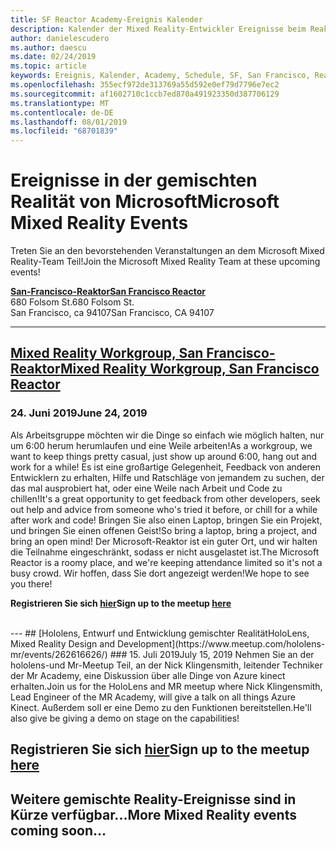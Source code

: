 ```yaml
---
title: SF Reactor Academy-Ereignis Kalender
description: Kalender der Mixed Reality-Entwickler Ereignisse beim Reaktor in San Francisco.
author: danielescudero
ms.author: daescu
ms.date: 02/24/2019
ms.topic: article
keywords: Ereignis, Kalender, Academy, Schedule, SF, San Francisco, Reaktor
ms.openlocfilehash: 355ecf972de313769a55d592e0ef79d7796e7ec2
ms.sourcegitcommit: af1602710c1ccb7ed870a491923350d387706129
ms.translationtype: MT
ms.contentlocale: de-DE
ms.lasthandoff: 08/01/2019
ms.locfileid: "68701839"
---
```

# <a name="microsoft-mixed-reality-events"></a><span data-ttu-id="99310-104">Ereignisse in der gemischten Realität von Microsoft</span><span class="sxs-lookup"><span data-stu-id="99310-104">Microsoft Mixed Reality Events</span></span>

<span data-ttu-id="99310-105">Treten Sie an den bevorstehenden Veranstaltungen an dem Microsoft Mixed Reality-Team Teil!</span><span class="sxs-lookup"><span data-stu-id="99310-105">Join the Microsoft Mixed Reality Team at these upcoming events!</span></span>

<span data-ttu-id="99310-106">**[San-Francisco-Reaktor](https://developer.microsoft.com/reactor/#ReactorSF)**</span><span class="sxs-lookup"><span data-stu-id="99310-106">**[San Francisco Reactor](https://developer.microsoft.com/reactor/#ReactorSF)**</span></span><br>
<span data-ttu-id="99310-107">680 Folsom St.</span><span class="sxs-lookup"><span data-stu-id="99310-107">680 Folsom St.</span></span><br>
<span data-ttu-id="99310-108">San Francisco, ca 94107</span><span class="sxs-lookup"><span data-stu-id="99310-108">San Francisco, CA 94107</span></span>


---
## <a name="mixed-reality-workgroup-san-francisco-reactorhttpsemea01safelinksprotectionoutlookcomurlhttps3a2f2fwwwmeetupcom2fhololens-mr2fdata027c017cdaescu40microsoftcom7ca8ddee063b7949a9992308d6903e62b07c72f988bf86f141af91ab2d7cd011db477c17c07c636854994961124360sdataymnaaiwvxij700mo9gj2boz4w82bgkdjdhijhytfczcfu3dreserved0"></a>[<span data-ttu-id="99310-109">Mixed Reality Workgroup, San Francisco-Reaktor</span><span class="sxs-lookup"><span data-stu-id="99310-109">Mixed Reality Workgroup, San Francisco Reactor</span></span>](https://emea01.safelinks.protection.outlook.com/?url=https%3A%2F%2Fwww.meetup.com%2Fhololens-mr%2F&data=02%7C01%7Cdaescu%40microsoft.com%7Ca8ddee063b7949a9992308d6903e62b0%7C72f988bf86f141af91ab2d7cd011db47%7C1%7C0%7C636854994961124360&sdata=YmnAAiWVxIJ700mO9gj%2BOz4W8%2BgKDjDhiJhYtfCzCFU%3D&reserved=0)
### <a name="june-24-2019"></a><span data-ttu-id="99310-110">24. Juni 2019</span><span class="sxs-lookup"><span data-stu-id="99310-110">June 24, 2019</span></span>
<span data-ttu-id="99310-111">Als Arbeitsgruppe möchten wir die Dinge so einfach wie möglich halten, nur um 6:00 herum herumlaufen und eine Weile arbeiten!</span><span class="sxs-lookup"><span data-stu-id="99310-111">As a workgroup, we want to keep things pretty casual, just show up around 6:00, hang out and work for a while!</span></span> <span data-ttu-id="99310-112">Es ist eine großartige Gelegenheit, Feedback von anderen Entwicklern zu erhalten, Hilfe und Ratschläge von jemandem zu suchen, der das mal ausprobiert hat, oder eine Weile nach Arbeit und Code zu chillen!</span><span class="sxs-lookup"><span data-stu-id="99310-112">It's a great opportunity to get feedback from other developers, seek out help and advice from someone who's tried it before, or chill for a while after work and code!</span></span> <span data-ttu-id="99310-113">Bringen Sie also einen Laptop, bringen Sie ein Projekt, und bringen Sie einen offenen Geist!</span><span class="sxs-lookup"><span data-stu-id="99310-113">So bring a laptop, bring a project, and bring an open mind!</span></span> <span data-ttu-id="99310-114">Der Microsoft-Reaktor ist ein guter Ort, und wir halten die Teilnahme eingeschränkt, sodass er nicht ausgelastet ist.</span><span class="sxs-lookup"><span data-stu-id="99310-114">The Microsoft Reactor is a roomy place, and we're keeping attendance limited so it's not a busy crowd.</span></span> <span data-ttu-id="99310-115">Wir hoffen, dass Sie dort angezeigt werden!</span><span class="sxs-lookup"><span data-stu-id="99310-115">We hope to see you there!</span></span>

<span data-ttu-id="99310-116">**Registrieren Sie sich [hier](https://emea01.safelinks.protection.outlook.com/?url=https%3A%2F%2Fwww.meetup.com%2Fhololens-mr%2F&data=02%7C01%7Cdaescu%40microsoft.com%7Ca8ddee063b7949a9992308d6903e62b0%7C72f988bf86f141af91ab2d7cd011db47%7C1%7C0%7C636854994961124360&sdata=YmnAAiWVxIJ700mO9gj%2BOz4W8%2BgKDjDhiJhYtfCzCFU%3D&reserved=0)**</span><span class="sxs-lookup"><span data-stu-id="99310-116">**Sign up to the meetup [here](https://emea01.safelinks.protection.outlook.com/?url=https%3A%2F%2Fwww.meetup.com%2Fhololens-mr%2F&data=02%7C01%7Cdaescu%40microsoft.com%7Ca8ddee063b7949a9992308d6903e62b0%7C72f988bf86f141af91ab2d7cd011db47%7C1%7C0%7C636854994961124360&sdata=YmnAAiWVxIJ700mO9gj%2BOz4W8%2BgKDjDhiJhYtfCzCFU%3D&reserved=0)**</span></span>

<br>
---
## <a name="hololens-mixed-reality-design-and-developmenthttpswwwmeetupcomhololens-mrevents262616626"></a>[<span data-ttu-id="99310-117">Hololens, Entwurf und Entwicklung gemischter Realität</span><span class="sxs-lookup"><span data-stu-id="99310-117">HoloLens, Mixed Reality Design and Development</span></span>](https://www.meetup.com/hololens-mr/events/262616626/)
### <a name="july-15-2019"></a><span data-ttu-id="99310-118">15. Juli 2019</span><span class="sxs-lookup"><span data-stu-id="99310-118">July 15, 2019</span></span>
<span data-ttu-id="99310-119">Nehmen Sie an der hololens-und Mr-Meetup Teil, an der Nick Klingensmith, leitender Techniker der Mr Academy, eine Diskussion über alle Dinge von Azure kinect erhalten.</span><span class="sxs-lookup"><span data-stu-id="99310-119">Join us for the HoloLens and MR meetup where Nick Klingensmith, Lead Engineer of the MR Academy, will give a talk on all things Azure Kinect.</span></span> <span data-ttu-id="99310-120">Außerdem soll er eine Demo zu den Funktionen bereitstellen.</span><span class="sxs-lookup"><span data-stu-id="99310-120">He'll also give be giving a demo on stage on the capabilities!</span></span>

<span data-ttu-id="99310-121">**Registrieren Sie sich [hier](https://www.meetup.com/hololens-mr/events/262616626/)**</span><span class="sxs-lookup"><span data-stu-id="99310-121">**Sign up to the meetup [here](https://www.meetup.com/hololens-mr/events/262616626/)**</span></span>
<br>
---
## <a name="more-mixed-reality-events-coming-soon"></a><span data-ttu-id="99310-122">Weitere gemischte Reality-Ereignisse sind in Kürze verfügbar...</span><span class="sxs-lookup"><span data-stu-id="99310-122">More Mixed Reality events coming soon...</span></span>
